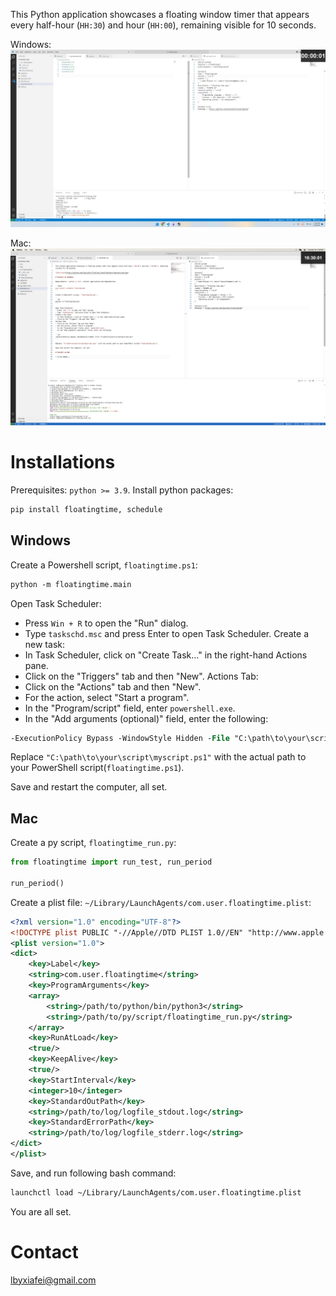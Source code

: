 
This Python application showcases a floating window timer that appears every half-hour (`HH:30`) and hour (`HH:00`), remaining visible for 10 seconds.

Windows:
![Windows](https://github.com/lbyxiafei/floating_time/blob/main/img/overview.png)

Mac:
![Mac](https://github.com/lbyxiafei/floating_time/blob/main/img/overview_mac.jpg)

# Installations

Prerequisites: `python >= 3.9`. Install python packages:

```bash
pip install floatingtime, schedule
```

## Windows

Create a Powershell script, `floatingtime.ps1`:

```ps
python -m floatingtime.main
```

Open Task Scheduler:
- Press `Win + R` to open the "Run" dialog.
- Type `taskschd.msc` and press Enter to open Task Scheduler.
Create a new task:
- In Task Scheduler, click on "Create Task..." in the right-hand Actions pane.
- Click on the "Triggers" tab and then "New".
Actions Tab:
- Click on the "Actions" tab and then "New".
- For the action, select "Start a program".
- In the "Program/script" field, enter `powershell.exe`.
- In the "Add arguments (optional)" field, enter the following:

```ps
-ExecutionPolicy Bypass -WindowStyle Hidden -File "C:\path\to\your\script\myscript.ps1"
```

Replace `"C:\path\to\your\script\myscript.ps1"` with the actual path to your PowerShell script(`floatingtime.ps1`).

Save and restart the computer, all set.

## Mac

Create a py script, `floatingtime_run.py`:

```python
from floatingtime import run_test, run_period

run_period()
```

Create a plist file: `~/Library/LaunchAgents/com.user.floatingtime.plist`:

```xml
<?xml version="1.0" encoding="UTF-8"?>
<!DOCTYPE plist PUBLIC "-//Apple//DTD PLIST 1.0//EN" "http://www.apple.com/DTDs/PropertyList-1.0.dtd">
<plist version="1.0">
<dict>
    <key>Label</key>
    <string>com.user.floatingtime</string>
    <key>ProgramArguments</key>
    <array>
        <string>/path/to/python/bin/python3</string>
        <string>/path/to/py/script/floatingtime_run.py</string>
    </array>
    <key>RunAtLoad</key>
    <true/>
    <key>KeepAlive</key>
    <true/>
    <key>StartInterval</key>
    <integer>10</integer>
    <key>StandardOutPath</key>
    <string>/path/to/log/logfile_stdout.log</string>
    <key>StandardErrorPath</key>
    <string>/path/to/log/logfile_stderr.log</string>
</dict>
</plist>
```

Save, and run following bash command:

```bash
launchctl load ~/Library/LaunchAgents/com.user.floatingtime.plist
```

You are all set.

# Contact

lbyxiafei@gmail.com